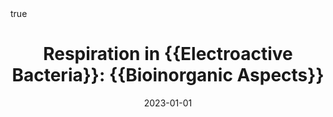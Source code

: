 ---
id: behanRespirationElectroactiveBacteria2023b
title: 'Respiration in {{Electroactive Bacteria}}: {{Bioinorganic Aspects}}'
date: '2023-01-01'
authors:
- Behan, James A. and Louro, Ricardo O. and Barrière, Frédéric
doi: 10.1002/9781119951438.eibc2792
publication: 'In: *Encyclopedia of {{Inorganic}} and {{Bioinorganic Chemistry}}*'
publication_types:
- '0'
selected: false
tags: []
projects: []
math: true

---